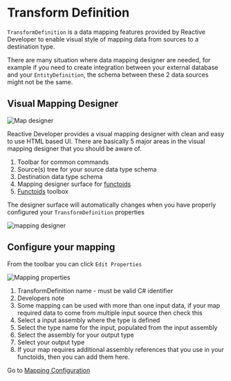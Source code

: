 # Transform Definition

`TransformDefinition` is a data mapping features provided by Reactive Developer to enable visual style of mapping data from sources to a destination type.

There are many situation where data mapping designer are needed, for example if you need to create integration between your external database and your `EntityDefinition`, the schema between these 2 data sources might not be the same.


## Visual Mapping Designer
![Map designer](https://lh3.googleusercontent.com/-OeP8fX70UCk/Vkp6LMsFEbI/AAAAAAAAKgk/XrvzDRo29Ng/s2048-Ic42/%25255BUNSET%25255D.png)

Reactive Developer provides a visual mapping designer with clean and easy to use HTML based UI. There are basically 5 major areas in the visual mapping designer that you should be aware of.

1. Toolbar for common commands
2. Source(s) tree for your source data type schema
3. Destination data type schema
4. Mapping designer surface for [functoids](Functoid.html)
5. [Functoids](Functoid.html) toolbox

The designer surface will automatically changes when you have properly configured your `TransformDefinition` properties

![mapping designer](https://lh3.googleusercontent.com/-b9a9_qIX7U8/Vkp7sefOMMI/AAAAAAAAKgw/oCo82Sb0Buo/s2048-Ic42/%25255BUNSET%25255D.png)


## Configure your mapping
From the toolbar you can click `Edit Properties`

![Mapping properties](https://lh3.googleusercontent.com/-PLdcFmr6mDU/Vkp9Jos1blI/AAAAAAAAKhE/rseujcdWVOc/s2048-Ic42/%25255BUNSET%25255D.png)

1. TransformDefinition name - must be valid C# identifier
2. Developers note
3. Some mapping can be used with more than one input data, if your map required data to come from multiple input source then check this
4. Select a input assembly where the type is defined
5. Select the type name for the input, populated from the input assembly
6. Select the assembly for your output type
7. Select your output type
8. If your map requires additional assembly references that you use in your functoids, then you can add them here.



 Go to [Mapping Configuration](TransformDefinitionConfiguration.html)

